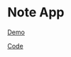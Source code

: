 # Note App 
[Demo](https://yournotes-mahmoud-hamza-git.vercel.app/)

[Code](https://github.com/Mahmoud-Hamza-Git/YourNotes-App)
